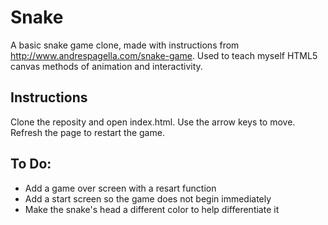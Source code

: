 # Snake
A basic snake game clone, made with instructions from http://www.andrespagella.com/snake-game.
Used to teach myself HTML5 canvas methods of animation and interactivity.

## Instructions
Clone the reposity and open index.html. Use the arrow keys to move. Refresh the page to restart the game.

## To Do:
- Add a game over screen with a resart function
- Add a start screen so the game does not begin immediately
- Make the snake's head a different color to help differentiate it
